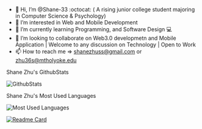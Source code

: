 - 👋 Hi, I’m @Shane-33 :octocat: ( A rising junior college student majoring in Computer Science & Psychology) 
- 👀 I’m interested in Web and Mobile Development
- 🌱 I’m currently learning Programming, and Software Design  💻
- 💞️ I’m looking to collaborate on Web3.0 developmetn and Mobile Application | Welcome to any discussion on Technology | Open to Work
- 📫 How to reach me => shanezhuss@gmail.com or zhu36s@mtholyoke.edu

<!---
Shane-33/Shane-33 is a ✨ special ✨ repository because its `README.md` (this file) appears on your GitHub profile.
You can click the Preview link to take a look at your changes.
--->





Shane Zhu's GithubStats

![GithubStats](https://github-readme-stats.vercel.app/api?username=Shane-33&show_icons=true&theme=dark&count_private=true)



Shane Zhu's Most Used Languages

![Most Used Languages](https://github-readme-stats.vercel.app/api/top-langs/?username=Shane-33&theme=dark&layout=compact)


[![Readme Card](https://github-readme-stats.vercel.app/api/pin/?username=Shane-33&repo=github-readme-stats)](https://github.com/Shane-33/github-readme-stats)
